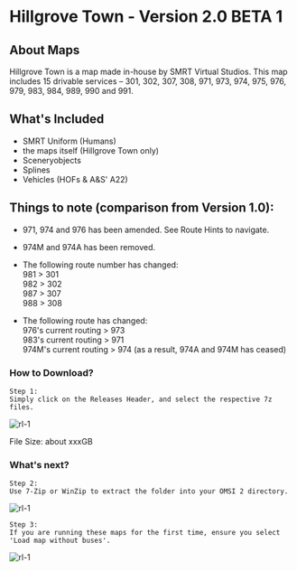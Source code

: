 # Hillgrove Town - Version 2.0 BETA 1

## About Maps
Hillgrove Town is a map made in-house by SMRT Virtual Studios. This map includes 15 drivable services – 301, 302, 307, 308, 971, 973, 974, 975, 976, 979, 983, 984, 989, 990 and 991.

## What's Included
- SMRT Uniform (Humans)
- the maps itself (Hillgrove Town only)
- Sceneryobjects
- Splines
- Vehicles (HOFs & A&S' A22)

## Things to note (comparison from Version 1.0):
- 971, 974 and 976 has been amended. See Route Hints to navigate.
- 974M and 974A has been removed.
- The following route number has changed:
<br /> 981 > 301
<br /> 982 > 302
<br /> 987 > 307
<br /> 988 > 308

- The following route has changed:
<br /> 976's current routing > 973
<br /> 983's current routing > 971
<br /> 974M's current routing > 974 (as a result, 974A and 974M has ceased)

### How to Download?
```
Step 1:
Simply click on the Releases Header, and select the respective 7z files.
```
![rl-1](https://user-images.githubusercontent.com/77185714/217567276-99dfb1a7-2c5d-4e6f-9cc2-04241b4b6914.png)

File Size: about xxxGB

### What's next?
```
Step 2:
Use 7-Zip or WinZip to extract the folder into your OMSI 2 directory.
```
![rl-1](https://user-images.githubusercontent.com/77185714/155873960-e2f69490-2fdb-45da-a02a-5c7fa911b87a.png)

```
Step 3:
If you are running these maps for the first time, ensure you select 'Load map without buses'.
```
![rl-1](https://user-images.githubusercontent.com/77185714/155873705-4275bc3a-98c4-4665-baf2-456916cc9631.png)


